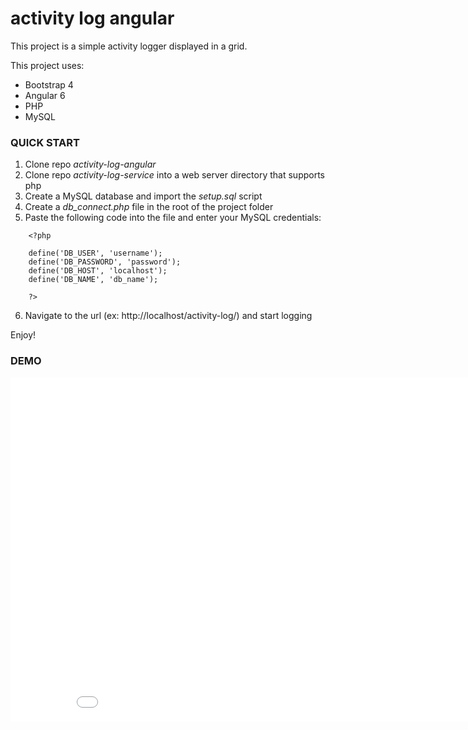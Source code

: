 # activity log angular

This project is a simple activity logger displayed in a grid.

This project uses:

* Bootstrap 4
* Angular 6
* PHP
* MySQL

### QUICK START
1. Clone repo *activity-log-angular*
2. Clone repo *activity-log-service* into a web server directory that supports php
3. Create a MySQL database and import the *setup.sql* script
4. Create a *db_connect.php* file in the root of the project folder
5. Paste the following code into the file and enter your MySQL credentials:
```
    <?php

    define('DB_USER', 'username');
    define('DB_PASSWORD', 'password');
    define('DB_HOST', 'localhost');
    define('DB_NAME', 'db_name');

    ?>
```
6. Navigate to the url (ex: http://localhost/activity-log/) and start logging

Enjoy!

### DEMO
<iframe style="border: 0; height: 550px; width: 900px;" src="//activitylogdemo.ajdrafts.com/"></iframe>
